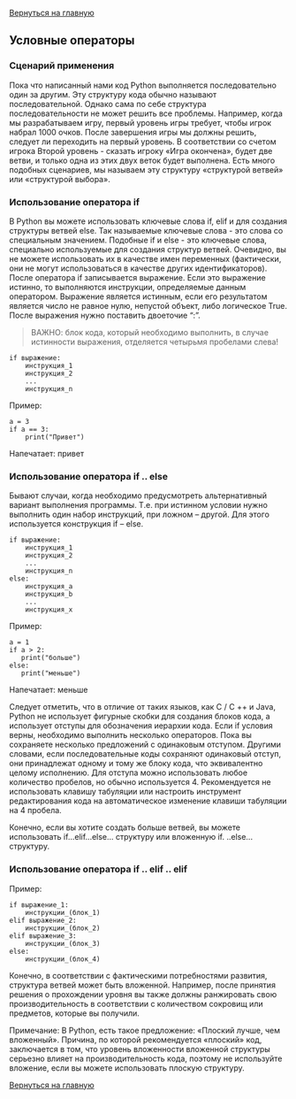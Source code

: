 [Вернуться на главную](https://github.com/BEPb/Python-100-days)


## Условные операторы

### Сценарий применения

Пока что написанный нами код Python выполняется последовательно один за другим. Эту структуру кода обычно называют 
последовательной. Однако сама по себе структура последовательности не может решить все проблемы. 
Например, когда мы разрабатываем игру, первый уровень игры требует, чтобы игрок набрал 1000 очков. После завершения 
игры мы должны решить, следует ли переходить на первый уровень. В соответствии со счетом игрока Второй уровень - 
сказать игроку «Игра окончена», будет две ветви, и только одна из этих двух веток будет выполнена. Есть много 
подобных сценариев, мы называем эту структуру «структурой ветвей» или «структурой выбора». 

### Использование оператора if
В Python вы можете использовать ключевые слова if, elif и для создания структуры ветвей else. Так называемые 
ключевые слова - это слова со специальным значением. Подобные if и else - это ключевые слова, специально используемые 
для создания структур ветвей. Очевидно, вы не можете использовать их в качестве имен переменных (фактически, они не 
могут использоваться в качестве других идентификаторов).
После оператора if записывается выражение. Если это выражение истинно, то выполняются инструкции, определяемые 
данным оператором. Выражение является истинным, если его результатом является число не равное нулю, непустой объект,
либо логическое True. После выражения нужно поставить двоеточие “:”.

>ВАЖНО: блок кода, который необходимо выполнить, в случае истинности выражения, отделяется четырьмя пробелами слева!

```buildoutcfg
if выражение:
    инструкция_1
    инструкция_2
    ...
    инструкция_n

```

Пример:
```buildoutcfg
a = 3
if a == 3:
    print("Привет")
```
Напечатает: привет


### Использование оператора if .. else
Бывают случаи, когда необходимо предусмотреть альтернативный вариант выполнения программы. Т.е. при истинном 
условии нужно выполнить один набор инструкций, при ложном – другой. Для этого используется конструкция if – else.
```buildoutcfg
if выражение:
    инструкция_1
    инструкция_2
    ...
    инструкция_n
else:
    инструкция_a
    инструкция_b
    ...
    инструкция_x

```
Пример:
```buildoutcfg
a = 1
if a > 2:
   print("больше")
else:
   print("меньше")
```
Напечатает: меньше

Следует отметить, что в отличие от таких языков, как C / C ++ и Java, Python не использует фигурные скобки для 
создания блоков кода, а использует отступы для обозначения иерархии кода. Если if условия верны, необходимо 
выполнить несколько операторов. Пока вы сохраняете несколько предложений с одинаковым отступом. Другими словами, 
если последовательные коды сохраняют одинаковый отступ, они принадлежат одному и тому же блоку кода, что 
эквивалентно целому исполнению. Для отступа можно использовать любое количество пробелов, но обычно используется 4. 
Рекомендуется не использовать клавишу табуляции или настроить инструмент редактирования кода на автоматическое 
изменение клавиши табуляции на 4 пробела.

Конечно, если вы хотите создать больше ветвей, вы можете использовать if...elif...else... структуру или вложенную if.
..else... структуру.

### Использование оператора if .. elif .. elif
Пример:
```buildoutcfg
if выражение_1:
    инструкции_(блок_1)
elif выражение_2:
    инструкции_(блок_2)
elif выражение_3:
    инструкции_(блок_3)
else:
    инструкции_(блок_4)
```

Конечно, в соответствии с фактическими потребностями развития, структура ветвей может быть вложенной. Например, 
после принятия решения о прохождении уровня вы также должны ранжировать свою производительность в соответствии с 
количеством сокровищ или предметов, которые вы получили.

Примечание: В Python, есть такое предложение: «Плоский лучше, чем вложенный». Причина, по которой рекомендуется 
«плоский» код, заключается в том, что уровень вложенности вложенной структуры серьезно влияет на производительность 
кода, поэтому не используйте вложение, если вы можете использовать плоскую структуру.



[Вернуться на главную](https://github.com/BEPb/Python-100-days)


